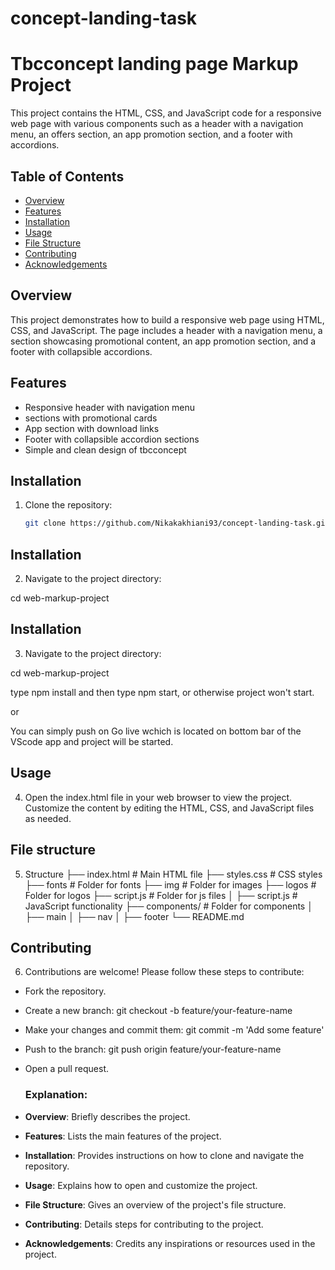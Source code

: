 # concept-landing-task

# Tbcconcept landing page Markup Project

This project contains the HTML, CSS, and JavaScript code for a responsive web page with various components such as a header with a navigation menu, an offers section, an app promotion section, and a footer with accordions.

## Table of Contents

- [Overview](#overview)
- [Features](#features)
- [Installation](#installation)
- [Usage](#usage)
- [File Structure](#file-structure)
- [Contributing](#contributing)
- [Acknowledgements](#acknowledgements)

## Overview

This project demonstrates how to build a responsive web page using HTML, CSS, and JavaScript. The page includes a header with a navigation menu, a section showcasing promotional content, an app promotion section, and a footer with collapsible accordions.

## Features

- Responsive header with navigation menu
- sections with promotional cards
- App section with download links
- Footer with collapsible accordion sections
- Simple and clean design of tbcconcept

## Installation

1. Clone the repository:
   ```bash
   git clone https://github.com/Nikakakhiani93/concept-landing-task.git
   ```

## Installation

2. Navigate to the project directory:

cd web-markup-project

## Installation

3. Navigate to the project directory:

cd web-markup-project

type npm install and then type npm start, or otherwise project won't start.

or

You can simply push on Go live wchich is located on bottom bar of the VScode app and project will be started.

## Usage

4. Open the index.html file in your web browser to view the project.
   Customize the content by editing the HTML, CSS, and JavaScript files as needed.

## File structure

5. Structure
   ├── index.html # Main HTML file
   ├── styles.css # CSS styles
   ├── fonts # Folder for fonts
   ├── img # Folder for images
   ├── logos # Folder for logos
   ├── script.js # Folder for js files
   │ ├── script.js # JavaScript functionality
   ├── components/ # Folder for components
   │ ├── main
   │ ├── nav
   │ ├── footer
   └── README.md

## Contributing

6. Contributions are welcome! Please follow these steps to contribute:

- Fork the repository.
- Create a new branch: git checkout -b feature/your-feature-name
- Make your changes and commit them: git commit -m 'Add some feature'
- Push to the branch: git push origin feature/your-feature-name
- Open a pull request.

  ### Explanation:

- **Overview**: Briefly describes the project.
- **Features**: Lists the main features of the project.
- **Installation**: Provides instructions on how to clone and navigate the repository.
- **Usage**: Explains how to open and customize the project.
- **File Structure**: Gives an overview of the project's file structure.
- **Contributing**: Details steps for contributing to the project.
- **Acknowledgements**: Credits any inspirations or resources used in the project.
